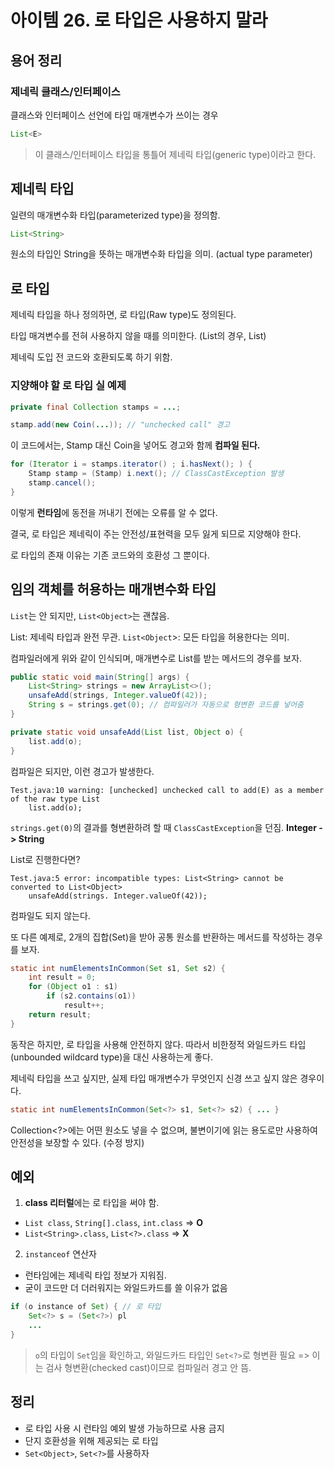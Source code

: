 # 아이템 26. 로 타입은 사용하지 말라

## 용어 정리

### 제네릭 클래스/인터페이스

클래스와 인터페이스 선언에 타입 매개변수가 쓰이는 경우

```java
List<E>
```

> 이 클래스/인터페이스 타입을 통틀어 제네릭 타입(generic type)이라고 한다.

## 제네릭 타입

일련의 매개변수화 타입(parameterized type)을 정의함.

```java
List<String>
```

원소의 타입인 String을 뜻하는 매개변수화 타입을 의미. (actual type parameter)

## 로 타입

제네릭 타입을 하나 정의하면, 로 타입(Raw type)도 정의된다.

타입 매겨변수를 전혀 사용하지 않을 때를 의미한다. (List<String>의 경우, List)

제네릭 도입 전 코드와 호환되도록 하기 위함.

### 지양해야 할 로 타입 실 예제

```java
private final Collection stamps = ...;

stamp.add(new Coin(...)); // "unchecked call" 경고
```

이 코드에서는, Stamp 대신 Coin을 넣어도 경고와 함께 **컴파일 된다.**

```java
for (Iterator i = stamps.iterator() ; i.hasNext(); ) {
    Stamp stamp = (Stamp) i.next(); // ClassCastException 발생
    stamp.cancel();
}
```

이렇게 **런타임**에 동전을 꺼내기 전에는 오류를 알 수 없다.

결국, 로 타입은 제네릭이 주는 안전성/표현력을 모두 잃게 되므로 지양해야 한다.

로 타입의 존재 이유는 기존 코드와의 호환성 그 뿐이다.

## 임의 객체를 허용하는 매개변수화 타입

`List`는 안 되지만, `List<Object>`는 괜찮음.

List: 제네릭 타입과 완전 무관.
`List<Object`>: 모든 타입을 허용한다는 의미.

컴파일러에게 위와 같이 인식되며, 매개변수로 List를 받는 메서드의 경우를 보자.

```java
public static void main(String[] args) {
    List<String> strings = new ArrayList<>();
    unsafeAdd(strings, Integer.valueOf(42));
    String s = strings.get(0); // 컴파일러가 자동으로 형변환 코드를 넣어줌
}

private static void unsafeAdd(List list, Object o) {
    list.add(o);
}
```

컴파일은 되지만, 이런 경고가 발생한다.

```shell
Test.java:10 warning: [unchecked] unchecked call to add(E) as a member of the raw type List
    list.add(o);
```

`strings.get(0)`의 결과를 형변환하려 할 때 `ClassCastException`을 던짐. **Integer -> String**

List<Object>로 진행한다면?

```shell
Test.java:5 error: incompatible types: List<String> cannot be converted to List<Object>
    unsafeAdd(strings. Integer.valueOf(42));
```

컴파일도 되지 않는다.

또 다른 예제로, 2개의 집합(Set)을 받아 공통 원소를 반환하는 메서드를 작성하는 경우를 보자.

```java
static int numElementsInCommon(Set s1, Set s2) {
    int result = 0;
    for (Object o1 : s1)
        if (s2.contains(o1))
            result++;
    return result;
}
```

동작은 하지만, 로 타입을 사용해 안전하지 않다. 따라서 비한정적 와일드카드 타입(unbounded wildcard type)을 대신 사용하는게 좋다.

제네릭 타입을 쓰고 싶지만, 실제 타입 매개변수가 무엇인지 신경 쓰고 싶지 않은 경우이다.

```java
static int numElementsInCommon(Set<?> s1, Set<?> s2) { ... }
```

Collection<?>에는 어떤 원소도 넣을 수 없으며, 불변이기에 읽는 용도로만 사용하여 안전성을 보장할 수 있다. (수정 방지)

## 예외

1. **class 리터럴**에는 로 타입을 써야 함.

- `List class`, `String[].class`, `int.class` => **O**
- `List<String>.class`, `List<?>.class` => **X**

2. `instanceof` 연산자

- 런타임에는 제네릭 타입 정보가 지워짐.
- 굳이 코드만 더 더러워지는 와일드카드를 쓸 이유가 없음

```java
if (o instance of Set) { // 로 타입
    Set<?> s = (Set<?>) pl
    ...
}
```

> `o`의 타입이 `Set`임을 확인하고, 와일드카드 타입인 `Set<?>`로 형변환 필요 => 이는 검사 형변환(checked cast)이므로 컴파일러 경고 안 뜸.

## 정리

- 로 타입 사용 시 런타임 예외 발생 가능하므로 사용 금지
- 단지 호환성을 위해 제공되는 로 타입
- `Set<Object>`, `Set<?>`를 사용하자
